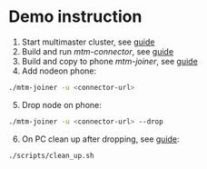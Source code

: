 # Demo instruction

1. Start multimaster cluster, see [guide](../local-deploy/README.md)
2. Build and run _mtm-connector_, see [guide](../mtm-connector/README.md)
3. Build and copy to phone _mtm-joiner_, see [guide](../mtm-joiner/README.md)
4. Add nodeon phone:
```bash
./mtm-joiner -u <connector-url>
```
5. Drop node on phone:
```bash
./mtm-joiner -u <connector-url> --drop
```
6. On PC clean up after dropping, see [guide](../local-deploy/README.md):
```bash
./scripts/clean_up.sh
```
